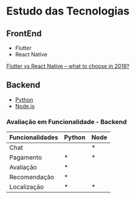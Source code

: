 # Estudo das Tecnologias

## FrontEnd

* Flutter
* React Native

[Flutter vs React Native – what to choose in 2019?](https://www.thedroidsonroids.com/blog/flutter-vs-react-native-what-to-choose-in-2019)

## Backend

* [Python](./Python.md)
* [Node.js](./Node.md)

### Avaliação em Funcionalidade - Backend

| Funcionalidades | Python | Node |
| --------------- | ------ | ---- |
| Chat            |        | *    |
| Pagamento       | *      | *    |
| Avaliação       | *      |      |
| Recomendação    | *      |      |
| Localização     | *      | *    |
